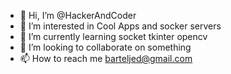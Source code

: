 - 👋 Hi, I’m @HackerAndCoder
- 👀 I’m interested in Cool Apps and socker servers
- 🌱 I’m currently learning socket tkinter opencv
- 💞️ I’m looking to collaborate on something
- 📫 How to reach me barteljed@gmail.com

<!---
HackerAndCoder/HackerAndCoder is a ✨ special ✨ repository because its `README.md` (this file) appears on your GitHub profile.
You can click the Preview link to take a look at your changes.
--->
